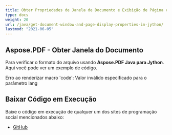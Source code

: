 ```yaml
---
title: Obter Propriedades de Janela de Documento e Exibição de Página em Jython
type: docs
weight: 20
url: /java/get-document-window-and-page-display-properties-in-jython/
lastmod: "2021-06-05"
---
```


## Aspose.PDF - Obter Janela do Documento

Para verificar o formato do arquivo usando **Aspose.PDF Java para Jython**. Aqui você pode ver um exemplo de código.

Erro ao renderizar macro 'code': Valor inválido especificado para o parâmetro lang

## Baixar Código em Execução

Baixe o código em execução de qualquer um dos sites de programação social mencionados abaixo:

- [GitHub](https://github.com/aspose-pdf/Aspose.PDF-for-Java/releases)